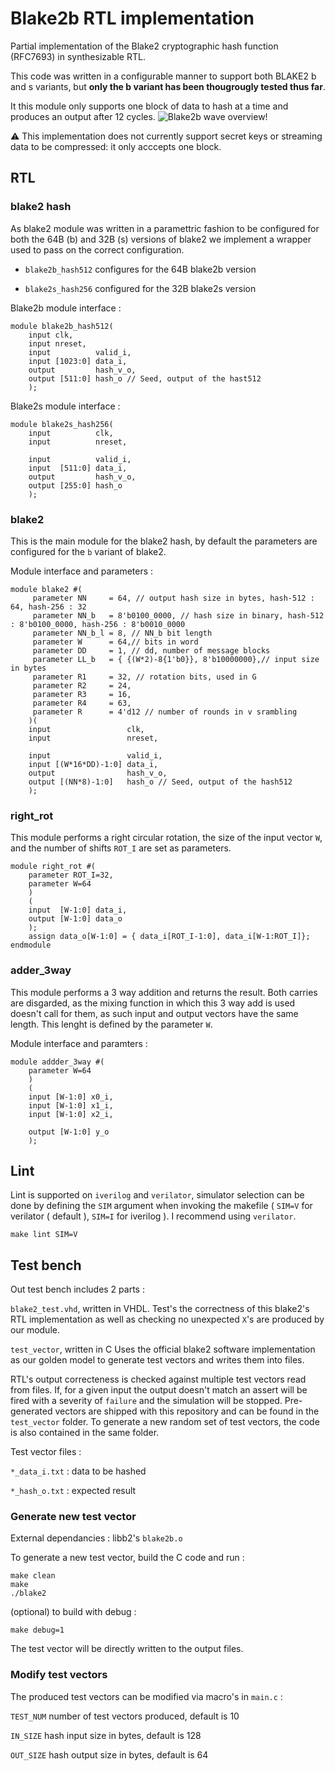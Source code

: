 # Blake2b RTL implementation

Partial implementation of the Blake2 cryptographic hash function (RFC7693) in 
synthesizable RTL.

This code was written in a configurable manner to support both BLAKE2
b and s variants, but **only the b variant has been thougrougly tested thus far**.

It this module only supports one block of data to hash at a time and produces an output after 12 cycles.
![Blake2b wave overview!](/doc/wave.png)

:warning: This implementation does not currently support secret keys or streaming data to be compressed: it
only acccepts one block.

## RTL

### blake2 hash  

As blake2 module was written in a paramettric fashion to be configured for both the 64B (b) and 32B (s) versions
of blake2 we implement a wrapper used to pass on the correct configuration.

- `blake2b_hash512` configures for the 64B blake2b version

- `blake2s_hash256` configured for the 32B blake2s version

Blake2b module interface :
```
module blake2b_hash512(
	input clk,
	input nreset,
	input          valid_i,
	input [1023:0] data_i,
	output         hash_v_o,
	output [511:0] hash_o // Seed, output of the hast512
	);
```

Blake2s module interface :
```
module blake2s_hash256(
	input          clk,
	input 	       nreset,

	input 	       valid_i,
	input  [511:0] data_i,
	output         hash_v_o,
	output [255:0] hash_o
	);
```

### blake2

This is the main module for the blake2 hash, by default the parameters are configured for the `b` variant of blake2.

Module interface and parameters :
```
module blake2 #( 
	 parameter NN     = 64, // output hash size in bytes, hash-512 : 64, hash-256 : 32 
	 parameter NN_b   = 8'b0100_0000, // hash size in binary, hash-512 : 8'b0100_0000, hash-256 : 8'b0010_0000
	 parameter NN_b_l = 8, // NN_b bit length 
	 parameter W      = 64,// bits in word
	 parameter DD     = 1, // dd, number of message blocks
     parameter LL_b   = { {(W*2)-8{1'b0}}, 8'b10000000},// input size in bytes
	 parameter R1	  = 32, // rotation bits, used in G
	 parameter R2	  = 24,
	 parameter R3	  = 16,
	 parameter R4	  = 63,
	 parameter R 	  = 4'd12 // number of rounds in v srambling
	)(
	input                 clk,
	input                 nreset,

	input 	              valid_i,
	input [(W*16*DD)-1:0] data_i,
	output                hash_v_o,
	output [(NN*8)-1:0]   hash_o // Seed, output of the hash512
	);
```

### right\_rot 

This module performs a right circular rotation, the size of the input vector `W`, and the number of shifts `ROT_I` are set
as parameters. 

```
module right_rot #(
	parameter ROT_I=32,
	parameter W=64
	)
	(
	input  [W-1:0] data_i,
	output [W-1:0] data_o
	);
	assign data_o[W-1:0] = { data_i[ROT_I-1:0], data_i[W-1:ROT_I]};
endmodule
```

### adder\_3way

This module performs a 3 way addition and returns the result. Both carries are disgarded, as the mixing function in which this 3 way add 
is used doesn't call for them, as such input and output vectors have the same length.
This lenght is defined by the parameter `W`.

Module interface and paramters :
```
module addder_3way #(
	parameter W=64
	)
	(
	input [W-1:0] x0_i,
	input [W-1:0] x1_i,
	input [W-1:0] x2_i,
	
	output [W-1:0] y_o
	);
```

## Lint

Lint is supported on `iverilog` and `verilator`, simulator selection can be done by defining the `SIM` argument when invoking 
the makefile ( `SIM=V` for verilator ( default ), `SIM=I` for iverilog ). 
I recommend using `verilator`. 

```
make lint SIM=V
```

## Test bench

Out test bench includes 2 parts :

`blake2_test.vhd`, written in VHDL.
Test's the correctness of this blake2's RTL implementation as well as 
checking no unexpected `X`'s are produced by our module.

`test_vector`, written in C
Uses the official blake2 software implementation as our golden model to
generate test vectors and writes them into files.
        

RTL's output correcteness is checked against multiple test vectors read from files.
If, for a given input the output doesn't match an assert will be fired with a
severity of `failure` and the simulation will be stopped.
Pre-generated vectors are shipped with this repository and can be found in the
`test_vector` folder.
To generate a new random set of test vectors, the code is also contained in the
same folder.

Test vector files :

`*_data_i.txt` : data to be hashed

`*_hash_o.txt` : expected result

### Generate new test vector

External dependancies : libb2's `blake2b.o`

To generate a new test vector, build the C code and run :

```
make clean
make
./blake2
```

(optional) to build with debug :
```
make debug=1
```

The test vector will be directly written to the output files.

### Modify test vectors

The produced test vectors can be modified via macro's in `main.c` :

`TEST_NUM` number of test vectors produced, default is 10

`IN_SIZE` hash input size in bytes, default is 128

`OUT_SIZE` hash output size in bytes, default is 64


